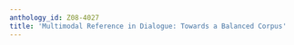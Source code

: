 ```yaml
---
anthology_id: Z08-4027
title: 'Multimodal Reference in Dialogue: Towards a Balanced Corpus'
---
```

